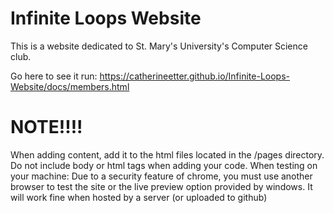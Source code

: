 # Infinite Loops Website

This is a website dedicated to St. Mary's University's Computer Science club.

Go here to see it run: https://catherineetter.github.io/Infinite-Loops-Website/docs/members.html
# NOTE!!!!
When adding content, add it to the html files located in the /pages directory. Do not include body or html tags when adding your code.
When testing on your machine:
Due to a security feature of chrome, you must use another browser to test the site or the live preview option provided by windows.
It will work fine when hosted by a server (or uploaded to github)
